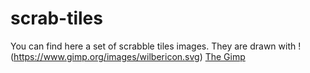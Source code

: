 # scrab-tiles

You can find here a set of scrabble tiles images. They are drawn with !(https://www.gimp.org/images/wilbericon.svg) [The Gimp](https://www.gimp.org/downloads/)

